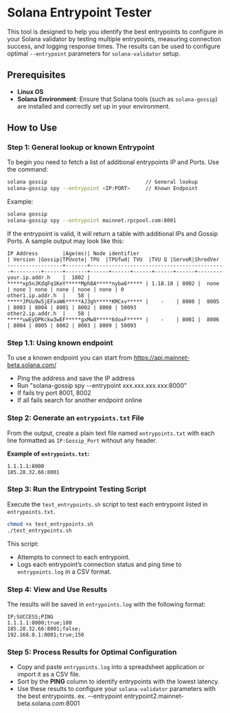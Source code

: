 # Solana Entrypoint Tester

This tool is designed to help you identify the best entrypoints to configure in your Solana validator by testing multiple entrypoints, measuring connection success, and logging response times. The results can be used to configure optimal `--entrypoint` parameters for `solana-validator` setup.

## Prerequisites
- **Linux OS**
- **Solana Environment**: Ensure that Solana tools (such as `solana-gossip`) are installed and correctly set up in your environment.

## How to Use

### Step 1: General lookup or known Entrypoint
To begin you need to fetch a list of additional entrypoints IP and Ports. Use the command:
```bash
solana gossip                                // General lookup
solana-gossip spy --entrypoint <IP:PORT>     // Known Endpoint
```
Example:
```bash
solana gossip
solana-gossip spy --entrypoint mainnet.rpcpool.com:8001
```

If the entrypoint is valid, it will return a table with additional IPs and Gossip Ports. A sample output may look like this:

```plaintext
IP Address        |Age(ms)| Node identifier                            | Version |Gossip|TPUvote| TPU  |TPUfwd| TVU  |TVU Q |ServeR|ShredVer
------------------+-------+--------------------------------------------+---------+------+-------+------+------+------+------+------+--------
your.ip.addr.h    |  1802 | *****xp5nJKdqFq1KeY*****Mph8A*****nyba6***** | 1.18.18 | 8002 |  none | none | none | none | none | none | 0
other1.ip.addr.h  |    58 | *****JPUu9w5jEFxaW6*****AJ3gh*****KMCxv***** |    -    | 8000 |  8005 | 8003 | 8004 | 8001 | 8002 | 8008 | 50093
other2.ip.addr.h  |    58 | *****uwEyDPKckw3wEF*****gxMw8*****6doxF***** |    -    | 8001 |  8006 | 8004 | 8005 | 8002 | 8003 | 8009 | 50093
```
### Step 1.1: Using known endpoint
To use a known endpoint you can start from https://api.mainnet-beta.solana.com/
- Ping the address and save the IP address
- Run "solana-gossip spy --entrypoint xxx.xxx.xxx.xxx:8000"
- If fails try port 8001, 8002
- If all fails search for another endpoint online

### Step 2: Generate an `entrypoints.txt` File
From the output, create a plain text file named `entrypoints.txt` with each line formatted as `IP:Gossip_Port` without any header.

**Example of `entrypoints.txt`:**
```plaintext
1.1.1.1:8000
185.28.32.66:8001
```

### Step 3: Run the Entrypoint Testing Script
Execute the `test_entrypoints.sh` script to test each entrypoint listed in `entrypoints.txt`.

```bash
chmod +x test_entrypoints.sh
./test_entrypoints.sh
```

This script:
- Attempts to connect to each entrypoint.
- Logs each entrypoint’s connection status and ping time to `entrypoints.log` in a CSV format.

### Step 4: View and Use Results
The results will be saved in `entrypoints.log` with the following format:
```plaintext
IP;SUCCESS;PING
1.1.1.1:8000;true;100
185.28.32.66:8001;false;
192.168.0.1:8001;true;150
```

### Step 5: Process Results for Optimal Configuration
- Copy and paste `entrypoints.log` into a spreadsheet application or import it as a CSV file.
- Sort by the **PING** column to identify entrypoints with the lowest latency.
- Use these results to configure your `solana-validator` parameters with the best entrypoints.
ex. --entrypoint entrypoint2.mainnet-beta.solana.com:8001
